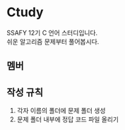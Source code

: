 # Ctudy
SSAFY 12기 C 언어 스터디입니다.<BR>
쉬운 알고리즘 문제부터 풀어봅시다.

## 멤버

## 작성 규칙
1. 각자 이름의 폴더에 문제 폴더 생성
2. 문제 폴더 내부에 정답 코드 파일 올리기